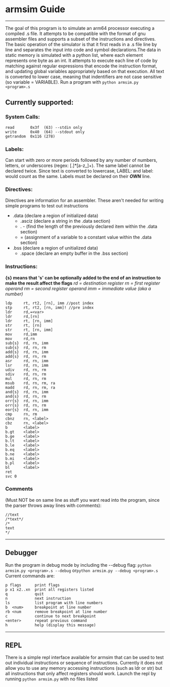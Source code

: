 # armsim Guide
--------------------
The goal of this program is to simulate an arm64 processor executing a compiled .s file. It attempts to be compatible with the format of gnu assembler files and supports a subset of the instructions and directives. The basic operation of the simulator is that it first reads in a .s file line by line and separates the input into code and symbol declarations.The data in static memory is simulated with a python list, where each element represents one byte as an int. It attempts to execute each line of code by matching against regular expressions that encode the instruction format, and updating global variables appropriately based on that execution. All text is converted to lower case, meaning that indentifiers are not case sensitive (so variable = VARIABLE).
Run a program with `python armsim.py <program>.s`
## Currently supported:
### System Calls:
    read       0x3f  (63) --stdin only
    write      0x40  (64) --stdout only
    getrandom  0x116 (278)
### Labels:
Can start with zero or more periods followed by any number of numbers, letters, or underscores (regex: [.]*[a-z_]+). The same label cannot be declared twice. Since text is converted to lowercase, LABEL: and label: would count as the same. Labels must be declared on their ***OWN*** line.
### Directives:
Directives are information for an assembler. These aren't needed for writing simple programs to test out instructions
* .data    (declare a region of initialized data)
    * .asciz   (declare a string in the .data section)
    * . -      (find the length of the previously declared item within the .data section)
    * =        (assignment of a variable to a constant value within the .data section)
* .bss     (declare a region of unitialized data)
    * .space   (declare an empty buffer in the .bss section)
### Instructions:
**{s} means that 's' can be optionally added to the end of an instruction to make the result affect the flags**
*rd = destination register*
*rn = first register operand*
*rm = second register operand*
*imm = immediate value (aka a number)*
   
    ldp     rt, rt2, [rn], imm //post index
    stp     rt, rt2, [rn, imm]! //pre index
    ldr     rd,=<var>
    ldr     rd,[rn]
    ldr     rt, [rn, imm]
    str     rt, [rn]
    str     rt, [rn, imm]
    mov     rd,imm
    mov     rd,rn
    sub{s}  rd, rn, imm
    sub{s}  rd, rn, rm
    add{s}  rd, rn, imm
    add{s}  rd, rn, rm
    asr     rd, rn, imm
    lsr     rd, rn, imm
    udiv    rd, rn, rm
    sdiv    rd, rn, rm
    mul     rd, rn, rm
    msub    rd, rn, rm, ra
    madd    rd, rn, rm, ra
    and{s}  rd, rn, imm
    and{s}  rd, rn, rm
    orr{s}  rd, rn, imm
    orr{s}  rd, rn, rm
    eor{s}  rd, rn, imm
    cmp     rn, rm
    cbnz    rn, <label>
    cbz     rn, <label>
    b       <label>
    b.gt    <label>
    b.ge    <label>
    b.lt    <label>
    b.le    <label>
    b.eq    <label>
    b.ne    <label>
    b.mi    <label>
    b.pl    <label>
    bl      <label>
    ret
    svc 0        

    
### Comments 
(Must NOT be on same line as stuff you want read into the program, since the parser throws away lines with comments):

    //text
    /*text*/
    /*
    text
    */
-----
##  Debugger
Run the program in debug mode by including the --debug flag: `python armsim.py <program>.s --debug` or`python armsim.py --debug <program>.s ` 
Current commands are: 

    p flags      print flags
    p x1 x2..xn  print all registers listed
    q            quit
    n            next instruction
    ls           list program with line numbers
    b  <num>     breakpoint at line number
    rb <num      remove breakpoint at line number
    c            continue to next breakpoint
    <enter>      repeat previous command
    h            help (display this message)
-----
## REPL
There is a simple repl interface available for armsim that can be used to test out individual instructions or sequence of instructions. Currently it does not allow you to use any memory accessing instructions (such as ldr or str) but all instructions that only affect registers should work. Launch the repl by running `python armsim.py` with no files listed 
